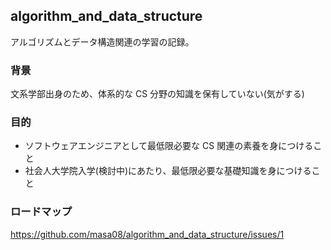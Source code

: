 ## algorithm_and_data_structure

アルゴリズムとデータ構造関連の学習の記録。

### 背景

文系学部出身のため、体系的な CS 分野の知識を保有していない(気がする)

### 目的

- ソフトウェアエンジニアとして最低限必要な CS 関連の素養を身につけること
- 社会人大学院入学(検討中)にあたり、最低限必要な基礎知識を身につけること

### ロードマップ
https://github.com/masa08/algorithm_and_data_structure/issues/1
